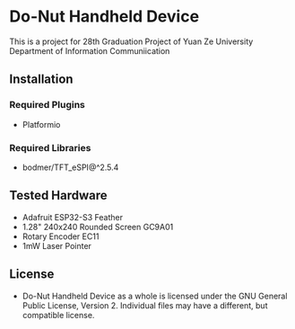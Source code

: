 # Do-Nut Handheld Device
This is a project for 28th Graduation Project of Yuan Ze University Department of Information Communiication

## Installation
### Required Plugins
- Platformio

### Required Libraries
- bodmer/TFT_eSPI@^2.5.4

## Tested Hardware
- Adafruit ESP32-S3 Feather
- 1.28" 240x240 Rounded Screen GC9A01
- Rotary Encoder EC11
- 1mW Laser Pointer

## License
- Do-Nut Handheld Device as a whole is licensed under the GNU General Public License, Version 2. Individual files may have a different, but compatible license.
